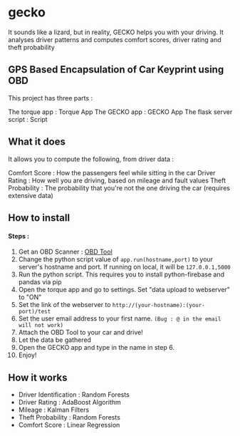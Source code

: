 
# gecko

It sounds like a lizard, but in reality, GECKO helps you with your driving. It analyses driver patterns and computes comfort scores, driver rating and theft probability

## GPS Based Encapsulation of Car Keyprint using OBD

This project has three parts :

The torque app : Torque App
The GECKO app : GECKO App
The flask server script : Script

## What it does

It allows you to compute the following, from driver data :

Comfort Score : How the passengers feel while sitting in the car
Driver Rating : How well you are driving, based on mileage and fault values
Theft Probability : The probability that you're not the one driving the car (requires extensive data)


## How to install

#### Steps :

1. Get an OBD Scanner : [OBD Tool](https://www.amazon.in/GadgetGuru-Bluetooth-OBD-II-Diagnostic/dp/B00XL9HKQO/ref=sr_1_6?ie=UTF8&qid=1552595067&sr=8-6&keywords=obd)
2. Change the python script value of `app.run(hostname,port)` to your server's hostname and port. If running on local, it will be `127.0.0.1,5000`
3. Run the python script. This requires you to install python-firebase and pandas via pip
4. Open the torque app and go to settings. Set "data upload to webserver" to "ON"
5. Set the link of the webserver to `http://(your-hostname):(your-port)/test`
6. Set the user email address to your first name. `(Bug : @ in the email will not work)`
7. Attach the OBD Tool to your car and drive!
8. Let the data be gathered
9. Open the GECKO app and type in the name in step 6.
10. Enjoy!


## How it works

- Driver Identification : Random Forests
- Driver Rating : AdaBoost Algorithm
- Mileage : Kalman Filters
- Theft Probability : Random Forests
- Comfort Score : Linear Regression

